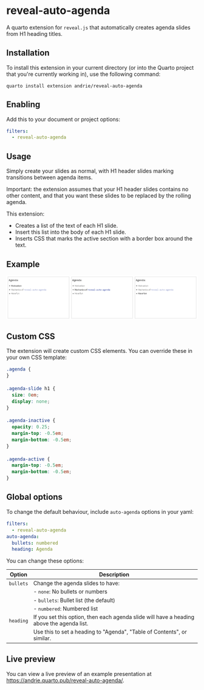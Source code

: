# reveal-auto-agenda

A quarto extension for `reveal.js` that automatically creates agenda slides from H1 heading titles.

## Installation

To install this extension in your current directory (or into the Quarto project that you're currently working in), use the following command:

``` shell
quarto install extension andrie/reveal-auto-agenda
```

## Enabling

Add this to your document or project options:

``` yaml
filters:
  - reveal-auto-agenda
```

## Usage

Simply create your slides as normal, with H1 header slides marking transitions between agenda items.

Important: the extension assumes that your H1 header slides contains no other content, and that you want these slides to be replaced by the rolling agenda.

This extension:

-   Creates a list of the text of each H1 slide.
-   Insert this list into the body of each H1 slide.
-   Inserts CSS that marks the active section with a border box around the text.

## Example

![Screenshot of three slides containing the outline, with from left to right, the 100 percent opacity bullet list item for the active section and the two other items in 25 percent opacity, on the second slides, first and third items are 25 percent opacity but not the second, and finally on the third slides, the first two items are 25 percent opacity.](example.png)

## Custom CSS

The extension will create custom CSS elements. You can override these in your own CSS template:

``` css
.agenda {
}

.agenda-slide h1 {
  size: 0em;
  display: none;
}

.agenda-inactive {
  opacity: 0.25;
  margin-top: -0.5em;
  margin-bottom: -0.5em;
}

.agenda-active {
  margin-top: -0.5em;
  margin-bottom: -0.5em;
}
```

## Global options

To change the default behaviour, include `auto-agenda` options in your yaml:

``` yaml
filters:
  - reveal-auto-agenda
auto-agenda:
  bullets: numbered
  heading: Agenda
```

You can change these options:

| Option    | Description                                                                               |
|-----------|-------------------------------------------------------------------------------------------|
| `bullets` | Change the agenda slides to have:                                                         |
|           | \- `none`: No bullets or numbers                                                          |
|           | \- `bullets`: Bullet list (the default)                                                   |
|           | \- `numbered`: Numbered list                                                              |
| `heading` | If you set this option, then each agenda slide will have a heading above the agenda list. |
|           | Use this to set a heading to "Agenda", "Table of Contents", or similar.                   |

## Live preview

You can view a live preview of an example presentation at <https://andrie.quarto.pub/reveal-auto-agenda/>.
